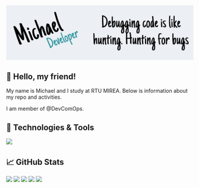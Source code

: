 ![Header](https://github.com/Limkor/Limkor/blob/main/file..png)

## &#x1f91d; Hello, my friend!</h1>
My name is Michael and I study at RTU MIREA. Below is information about my repo and activities.

I am member of @DevComOps.


## &#x1f527; Technologies & Tools
![](https://img.shields.io/badge/Code-Python-informational?style=flat&logo=python&logoColor=white&color=eceff4)


## &#x1f4c8; GitHub Stats
![](https://github-profile-summary-cards.vercel.app/api/cards/profile-details?username=Limkor&theme=nord_bright)
![](http://github-profile-summary-cards.vercel.app/api/cards/repos-per-language?username=Limkor&theme=nord_bright)
![](http://github-profile-summary-cards.vercel.app/api/cards/most-commit-language?username=Limkor&theme=nord_bright)
![](https://github-profile-summary-cards.vercel.app/api/cards/stats?username=Limkor&theme=nord_bright)
![](https://github-profile-summary-cards.vercel.app/api/cards/productive-time?username=Limkor&theme=nord_bright)
